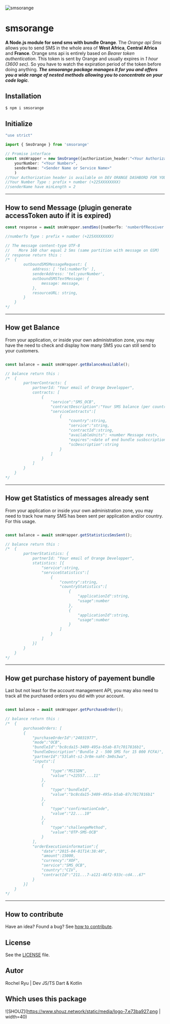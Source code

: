 













![smsorange](https://img.freepik.com/vecteurs-libre/nouvelle-illustration-concept-message_114360-636.jpg)



# smsorange

**A Node.js module for send sms with bundle Orange**.
The _Orange api Sms_ allows you to send SMS in the whole area of **West Africa**, **Central Africa** and **France**.
Orange sms api is entirely based on _Bearer token authentication_. This token is sent by Orange and usually expires in _1 hour (3600 sec)_.
So you have to watch the expiration period of the token before doing anything.
**_The smsorange package manages it for you and offers you a wide range of nested methods allowing you to concentrate on your code logic_**.




## Installation

```sh
$ npm i smsorange
```









## Initialize






```ts
"use strict"

import { SmsOrange } from 'smsorange'

// Promise interface
const smsWrapper = new SmsOrange({authorization_header:"<Your Authorization header>",
    yourNumber: "<Your Number>",
    senderName: "<Sender Name or Service Name>"
    )
//Your Authorization header is available on DEV ORANGE DASHBORD FOR YOUR APP (SIDE)
//Your Number Type : prefix + number (+225XXXXXXXX)
//senderName have minLength = 2
```


---
## How to send Message (plugin generate accessToken auto if it is expired)

```ts
const response = await smsWrapper.sendSms({numberTo: 'numberOfReceiver', message:'Your message. 👍'});

//numberTo Type : prefix + number (+225XXXXXXXX)

// The message content-type UTF-8
//    More 160 char equal 2 Sms (same partition with message on GSM)
// response return this :
/*  {
        outboundSMSMessageRequest: {
            address: [ 'tel:numberTo' ],
            senderAddress: 'tel:yourNumber',
            outboundSMSTextMessage: {
                message: message,
            },
            resourceURL: string,
        }
    }
*/
```

---
## How get Balance
From your application, or inside your own administration zone, you may have the need to check and display how many SMS you can still send to your customers.

```ts

const balance = await smsWrapper.getBalanceAvailable();

// balance return this :
/*  {
        partnerContracts: {
            partnerId: "Your email of Orange Developper",
            contracts: [
                {
                    "service":"SMS_OCB",
                    "contractDescription":"Your SMS balance (per country)",
                    "serviceContracts":[
                        {
                            "country":string,
                            "service":"string,
                            "contractId":string,
                            "availableUnits": <number Message rest>,
                            "expires":<date of end bundle susbscription>,
                            "scDescription":string
                        }
                    ]
                }
            ]
        }
    }
*/
```

---
## How get Statistics of messages already sent
From your application or inside your own administration zone, you may need to track how many SMS has been sent per application and/or country. For this usage.

```ts

const balance = await smsWrapper.getStatisticsSmsSent();

// balance return this :
/*  {
        partnerStatistics: {
            partnerId: "Your email of Orange Developper",
            statistics: [{
                "service":string,
                "serviceStatistics":[
                    {
                        "country":string,
                        "countryStatistics":[
                            {
                                "applicationId":string,
                                "usage":number
                            },
                            {
                                "applicationId":string,
                                "usage":number
                            }
                        ]
                    }
                ]
            }]
        }
    }
*/
```

---
## How get purchase history of payement bundle
Last but not least for the account management API, you may also need to track all the purchased orders you did with your account.

```ts

const balance = await smsWrapper.getPurchaseOrder();

// balance return this :
/*  {
        purchaseOrders: [
        {
            "purchaseOrderId":"24031977",
            "mode":"OCB",
            "bundleId":"bc8cda15-3409-495a-b5ab-87c7017816b1",
            "bundleDescription":"Bundle 2 - 500 SMS for 15 000 FCFA)",
            "partnerId":"53laht-s1-3r0m-naht-3m0s3wa",
            "inputs":[
                {
                    "type":"MSISDN",
                    "value":"+22557....11"
                },
                {
                    "type":"bundleId",
                    "value":"bc8cda15-3409-495a-b5ab-87c7017816b1"
                },
                {
                    "type":"confirmationCode",
                    "value":"22....10"
                },
                {
                    "type":"challengeMethod",
                    "value":"OTP-SMS-OCB"
                }
            ],
            "orderExecutioninformation":{
                "date":"2015-04-01T14:38:40",
                "amount":15000,
                "currency":"XOF",
                "service":"SMS_OCB",
                "country":"CIV",
                "contractId":"211...7-a121-46f2-933c-cd4...67"
            }
        }]
    }
*/
```

---




## How to contribute
Have an idea? Found a bug? See [how to contribute][contributing].


## License
See the [LICENSE][license] file.

## Autor
Rochel Ryu | Dev JS/TS Dart & Kotlin

## Which uses this package
![SHOUZ](https://www.shouz.network/static/media/logo-7.e73ba927.png | width=40)

[license]: /LICENSE
[contributing]: /CONTRIBUTING.md
[docs]: /DOCUMENTATION.md
